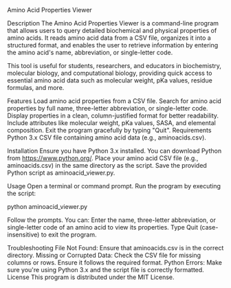 Amino Acid Properties Viewer

Description
The Amino Acid Properties Viewer is a command-line program that allows users to query detailed biochemical and physical properties of amino acids. It reads amino acid data from a CSV file, organizes it into a structured format, and enables the user to retrieve information by entering the amino acid's name, abbreviation, or single-letter code.

This tool is useful for students, researchers, and educators in biochemistry, molecular biology, and computational biology, providing quick access to essential amino acid data such as molecular weight, pKa values, residue formulas, and more.

Features
Load amino acid properties from a CSV file.
Search for amino acid properties by full name, three-letter abbreviation, or single-letter code.
Display properties in a clean, column-justified format for better readability.
Include attributes like molecular weight, pKa values, SASA, and elemental composition.
Exit the program gracefully by typing "Quit".
Requirements
Python 3.x
CSV file containing amino acid data (e.g., aminoacids.csv).

Installation
Ensure you have Python 3.x installed.
You can download Python from https://www.python.org/.
Place your amino acid CSV file (e.g., aminoacids.csv) in the same directory as the script.
Save the provided Python script as aminoacid_viewer.py.


Usage
Open a terminal or command prompt.
Run the program by executing the script:

python aminoacid_viewer.py

Follow the prompts. You can:
Enter the name, three-letter abbreviation, or single-letter code of an amino acid to view its properties.
Type Quit (case-insensitive) to exit the program.

Troubleshooting
File Not Found: Ensure that aminoacids.csv is in the correct directory.
Missing or Corrupted Data: Check the CSV file for missing columns or rows. Ensure it follows the required format.
Python Errors: Make sure you're using Python 3.x and the script file is correctly formatted.
License
This program is distributed under the MIT License.
